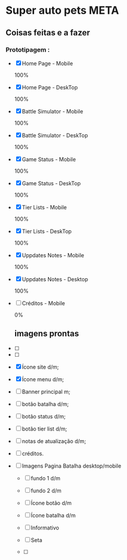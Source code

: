 # Super auto pets META

## Coisas feitas e a fazer 
### Prototipagem :

- [x] Home Page - Mobile

  100%

- [x] Home Page - DeskTop

  100%

- [x] Battle Simulator - Mobile

  100%

- [x] Battle Simulator - DeskTop

  100%

- [x] Game Status - Mobile

  100%

- [x] Game Status - DeskTop

  100%

- [x] Tier Lists - Mobile

  100%

- [x] Tier Lists - DeskTop

  100%

- [x] Uppdates Notes - Mobile

  100%

- [x] Uppdates Notes - Desktop

  100%

- [ ] Créditos - Mobile

  0%

  ## imagens prontas 

- [ ] 

- [ ] 

  - [x] Ícone site d/m;
  - [x] Ícone menu d/m;
  - [ ] Banner principal m;
  - [ ] botão batalha d/m;
  - [ ] botão status d/m;
  - [ ] botão tier list d/m;
  - [ ] notas de atualização d/m;
  - [ ] créditos.

- [ ] Imagens  Pagina Batalha desktop/mobile

  - [ ] fundo 1 d/m

  - [ ] fundo 2 d/m

  - [ ] Ícone botão d/m

  - [ ] Ícone batalha d/m

  - [ ] Informativo 

  - [ ] Seta
  
  - [ ] 

